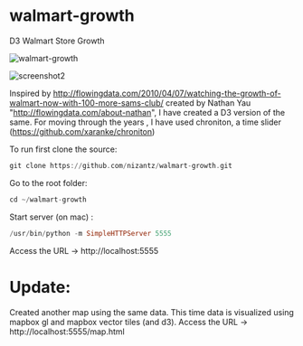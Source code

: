 # walmart-growth
D3 Walmart Store Growth

![walmart-growth](https://cloud.githubusercontent.com/assets/90957/24433470/caaf9818-13dd-11e7-9c7d-204d0d814da5.png)

![screenshot2](https://user-images.githubusercontent.com/90957/27211486-768e9292-520e-11e7-8857-fa95f7f6b354.png)

Inspired by http://flowingdata.com/2010/04/07/watching-the-growth-of-walmart-now-with-100-more-sams-club/
created by Nathan Yau "http://flowingdata.com/about-nathan", I have created a D3 version of the same.
For moving through the years , I have used chroniton, a time slider (https://github.com/xaranke/chroniton)

To run first clone the source:
```haskell
git clone https://github.com/nizantz/walmart-growth.git
```

Go to the root folder:
```haskell
cd ~/walmart-growth
```
Start server (on mac) :
```haskell
/usr/bin/python -m SimpleHTTPServer 5555
```

Access the URL -> http://localhost:5555

# Update:
Created another map using the same data. This time data is visualized using mapbox gl and mapbox vector tiles (and d3).
Access the URL -> http://localhost:5555/map.html
